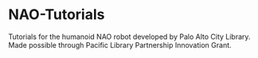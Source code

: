 # NAO-Tutorials
Tutorials for the humanoid NAO robot developed by Palo Alto City Library. Made possible through Pacific Library Partnership Innovation Grant.
